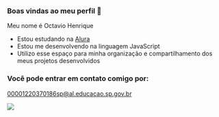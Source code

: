 ### Boas vindas ao meu perfil 🖤

Meu nome é Octavio Henrique

- Estou estudando na [Alura](https://www.alura.com.br)
- Estou me desenvolvendo na linguagem JavaScript
- Utilizo esse espaço para minha organização e compartilhamento dos meus projetos desenvolvidos

### Você pode entrar em contato comigo por:

00001220370186sp@al.educacao.sp.gov.br

![](https://media1.tenor.com/m/Z7-MN7U5z4cAAAAd/dog-happy.gif)
